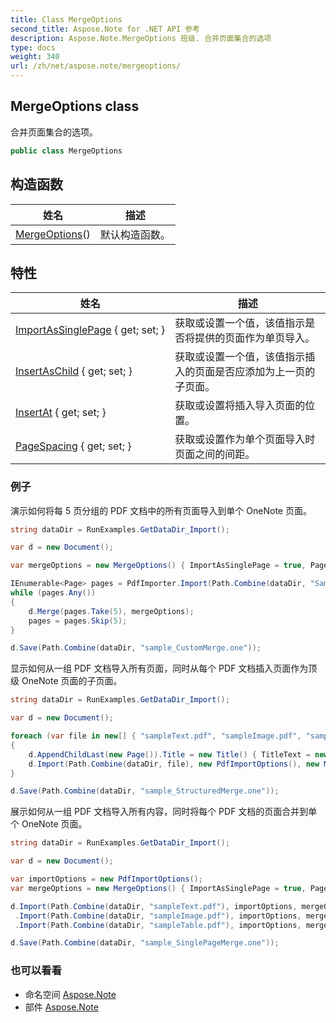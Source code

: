 ```yaml
---
title: Class MergeOptions
second_title: Aspose.Note for .NET API 参考
description: Aspose.Note.MergeOptions 班级. 合并页面集合的选项
type: docs
weight: 340
url: /zh/net/aspose.note/mergeoptions/
---
```

## MergeOptions class

合并页面集合的选项。

```csharp
public class MergeOptions
```

## 构造函数

| 姓名 | 描述 |
| --- | --- |
| [MergeOptions](mergeoptions/)() | 默认构造函数。 |

## 特性

| 姓名 | 描述 |
| --- | --- |
| [ImportAsSinglePage](../../aspose.note/mergeoptions/importassinglepage/) { get; set; } | 获取或设置一个值，该值指示是否将提供的页面作为单页导入。 |
| [InsertAsChild](../../aspose.note/mergeoptions/insertaschild/) { get; set; } | 获取或设置一个值，该值指示插入的页面是否应添加为上一页的子页面。 |
| [InsertAt](../../aspose.note/mergeoptions/insertat/) { get; set; } | 获取或设置将插入导入页面的位置。 |
| [PageSpacing](../../aspose.note/mergeoptions/pagespacing/) { get; set; } | 获取或设置作为单个页面导入时页面之间的间距。 |

### 例子

演示如何将每 5 页分组的 PDF 文档中的所有页面导入到单个 OneNote 页面。

```csharp
string dataDir = RunExamples.GetDataDir_Import();

var d = new Document();

var mergeOptions = new MergeOptions() { ImportAsSinglePage = true, PageSpacing = 100 };

IEnumerable<Page> pages = PdfImporter.Import(Path.Combine(dataDir, "SampleGrouping.pdf"));
while (pages.Any())
{
    d.Merge(pages.Take(5), mergeOptions);
    pages = pages.Skip(5);
}

d.Save(Path.Combine(dataDir, "sample_CustomMerge.one"));
```

显示如何从一组 PDF 文档导入所有页面，同时从每个 PDF 文档插入页面作为顶级 OneNote 页面的子页面。

```csharp
string dataDir = RunExamples.GetDataDir_Import();

var d = new Document();

foreach (var file in new[] { "sampleText.pdf", "sampleImage.pdf", "sampleTable.pdf" })
{
    d.AppendChildLast(new Page()).Title = new Title() { TitleText = new RichText() { ParagraphStyle = ParagraphStyle.Default }.Append(file) };
    d.Import(Path.Combine(dataDir, file), new PdfImportOptions(), new MergeOptions() { InsertAt = int.MaxValue, InsertAsChild = true });
}

d.Save(Path.Combine(dataDir, "sample_StructuredMerge.one"));
```

展示如何从一组 PDF 文档导入所有内容，同时将每个 PDF 文档的页面合并到单个 OneNote 页面。

```csharp
string dataDir = RunExamples.GetDataDir_Import();

var d = new Document();

var importOptions = new PdfImportOptions();
var mergeOptions = new MergeOptions() { ImportAsSinglePage = true, PageSpacing = 100 };

d.Import(Path.Combine(dataDir, "sampleText.pdf"), importOptions, mergeOptions)
 .Import(Path.Combine(dataDir, "sampleImage.pdf"), importOptions, mergeOptions)
 .Import(Path.Combine(dataDir, "sampleTable.pdf"), importOptions, mergeOptions);

d.Save(Path.Combine(dataDir, "sample_SinglePageMerge.one"));
```

### 也可以看看

* 命名空间 [Aspose.Note](../../aspose.note/)
* 部件 [Aspose.Note](../../)


